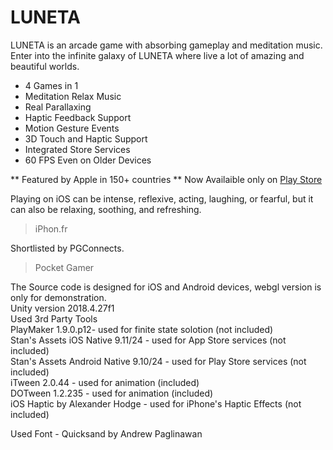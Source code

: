 # LUNETA



LUNETA is an arcade game with absorbing gameplay and meditation music.
Enter into the infinite galaxy of LUNETA where live a lot of amazing and beautiful worlds.

- 4 Games in 1
- Meditation Relax Music
- Real Parallaxing
- Haptic Feedback Support
- Motion Gesture Events
- 3D Touch and Haptic Support
- Integrated Store Services
- 60 FPS Even on Older Devices

** Featured by Apple in 150+ countries
** Now Availaible only on [Play Store](https://play.google.com/store/apps/details?id=com.markhunanyan.luneta)


Playing on iOS can be intense, reflexive, acting, laughing, or fearful, but it can also be relaxing, soothing, and refreshing.
>iPhon.fr

Shortlisted by PGConnects.
>Pocket Gamer




The Source code is designed for iOS and Android devices, webgl version is only for demonstration.  
Unity version 2018.4.27f1  
Used 3rd Party Tools  
PlayMaker 1.9.0.p12- used for finite state solotion (not included)  
Stan's Assets iOS Native 9.11/24 - used for App Store services (not included)  
Stan's Assets Android Native 9.10/24 - used for Play Store services (not included)  
iTween 2.0.44 - used for animation (included)  
DOTween 1.2.235 - used for animation (included)  
iOS Haptic by Alexander Hodge - used for iPhone's Haptic Effects (not included)  

Used Font - Quicksand by Andrew Paglinawan  
